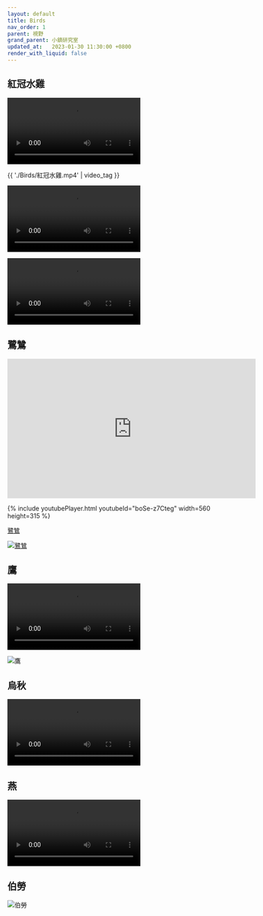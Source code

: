 ```yaml
---
layout: default
title: Birds
nav_order: 1
parent: 視野
grand_parent: 小鎮研究室
updated_at:   2023-01-30 11:30:00 +0800
render_with_liquid: false
---
```

## 紅冠水雞

![紅冠水雞](./Birds/紅冠水雞.mp4)

{{ './Birds/紅冠水雞.mp4' | video_tag }}

![紅冠水雞](./Birds/紅冠水雞2.mov)

![紅冠水雞](./Birds/紅冠水雞2.mov)

## 鷺鷥

<div class="embed-container">
<iframe width="560" height="315" src="https://www.youtube.com/embed/boSe-z7Cteg" title="YouTube video player" frameborder="0" allow="autoplay; encrypted-media" allowfullscreen="allowfullscreen"></iframe> </div>


{% include youtubePlayer.html youtubeId="boSe-z7Cteg" width=560 height=315 %}



[鷺鷥](https://youtu.be/boSe-z7Cteg)

[![鷺鷥](./Birds/鷺鷥.png)](https://youtu.be/boSe-z7Cteg)



## 鷹

![鷹](./Birds/鷹.mov)

![鷹](./Birds/鷹.jpeg)

## 烏秋

![烏秋](./Birds/烏秋.mov)

## 燕

![燕](./Birds/燕.mov)

## 伯勞

![伯勞](./Birds/伯勞.jpeg)
